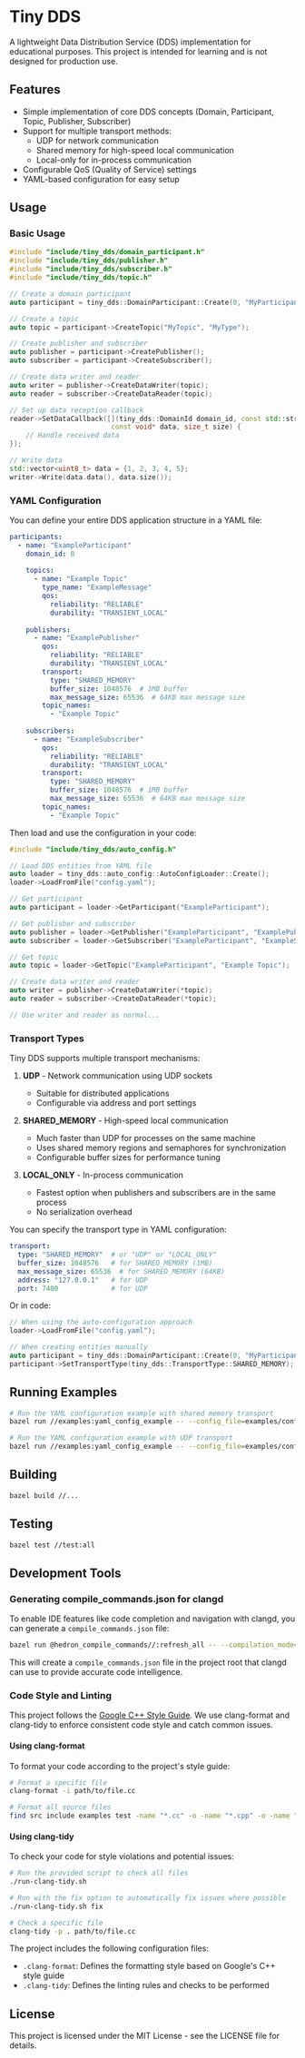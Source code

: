 # Tiny DDS

A lightweight Data Distribution Service (DDS) implementation for educational purposes. This project is intended for learning and is not designed for production use.

## Features

- Simple implementation of core DDS concepts (Domain, Participant, Topic, Publisher, Subscriber)
- Support for multiple transport methods:
  - UDP for network communication
  - Shared memory for high-speed local communication
  - Local-only for in-process communication
- Configurable QoS (Quality of Service) settings
- YAML-based configuration for easy setup

## Usage

### Basic Usage

```cpp
#include "include/tiny_dds/domain_participant.h"
#include "include/tiny_dds/publisher.h"
#include "include/tiny_dds/subscriber.h"
#include "include/tiny_dds/topic.h"

// Create a domain participant
auto participant = tiny_dds::DomainParticipant::Create(0, "MyParticipant");

// Create a topic
auto topic = participant->CreateTopic("MyTopic", "MyType");

// Create publisher and subscriber
auto publisher = participant->CreatePublisher();
auto subscriber = participant->CreateSubscriber();

// Create data writer and reader
auto writer = publisher->CreateDataWriter(topic);
auto reader = subscriber->CreateDataReader(topic);

// Set up data reception callback
reader->SetDataCallback([](tiny_dds::DomainId domain_id, const std::string& topic_name, 
                         const void* data, size_t size) {
    // Handle received data
});

// Write data
std::vector<uint8_t> data = {1, 2, 3, 4, 5};
writer->Write(data.data(), data.size());
```

### YAML Configuration

You can define your entire DDS application structure in a YAML file:

```yaml
participants:
  - name: "ExampleParticipant"
    domain_id: 0
    
    topics:
      - name: "Example Topic"
        type_name: "ExampleMessage"
        qos:
          reliability: "RELIABLE"
          durability: "TRANSIENT_LOCAL"
    
    publishers:
      - name: "ExamplePublisher"
        qos:
          reliability: "RELIABLE"
          durability: "TRANSIENT_LOCAL"
        transport:
          type: "SHARED_MEMORY"
          buffer_size: 1048576  # 1MB buffer
          max_message_size: 65536  # 64KB max message size
        topic_names:
          - "Example Topic"
    
    subscribers:
      - name: "ExampleSubscriber"
        qos:
          reliability: "RELIABLE"
          durability: "TRANSIENT_LOCAL"
        transport:
          type: "SHARED_MEMORY"
          buffer_size: 1048576  # 1MB buffer
          max_message_size: 65536  # 64KB max message size
        topic_names:
          - "Example Topic"
```

Then load and use the configuration in your code:

```cpp
#include "include/tiny_dds/auto_config.h"

// Load DDS entities from YAML file
auto loader = tiny_dds::auto_config::AutoConfigLoader::Create();
loader->LoadFromFile("config.yaml");

// Get participant
auto participant = loader->GetParticipant("ExampleParticipant");

// Get publisher and subscriber
auto publisher = loader->GetPublisher("ExampleParticipant", "ExamplePublisher");
auto subscriber = loader->GetSubscriber("ExampleParticipant", "ExampleSubscriber");

// Get topic
auto topic = loader->GetTopic("ExampleParticipant", "Example Topic");

// Create data writer and reader
auto writer = publisher->CreateDataWriter(*topic);
auto reader = subscriber->CreateDataReader(*topic);

// Use writer and reader as normal...
```

### Transport Types

Tiny DDS supports multiple transport mechanisms:

1. **UDP** - Network communication using UDP sockets
   - Suitable for distributed applications
   - Configurable via address and port settings

2. **SHARED_MEMORY** - High-speed local communication
   - Much faster than UDP for processes on the same machine
   - Uses shared memory regions and semaphores for synchronization
   - Configurable buffer sizes for performance tuning

3. **LOCAL_ONLY** - In-process communication
   - Fastest option when publishers and subscribers are in the same process
   - No serialization overhead

You can specify the transport type in YAML configuration:

```yaml
transport:
  type: "SHARED_MEMORY"  # or "UDP" or "LOCAL_ONLY"
  buffer_size: 1048576   # for SHARED_MEMORY (1MB)
  max_message_size: 65536  # for SHARED_MEMORY (64KB)
  address: "127.0.0.1"   # for UDP
  port: 7400             # for UDP
```

Or in code:

```cpp
// When using the auto-configuration approach
loader->LoadFromFile("config.yaml");

// When creating entities manually
auto participant = tiny_dds::DomainParticipant::Create(0, "MyParticipant");
participant->SetTransportType(tiny_dds::TransportType::SHARED_MEMORY);
```

## Running Examples

```bash
# Run the YAML configuration example with shared memory transport
bazel run //examples:yaml_config_example -- --config_file=examples/config/dds_config.yaml --transport=SHARED_MEMORY

# Run the YAML configuration example with UDP transport
bazel run //examples:yaml_config_example -- --config_file=examples/config/dds_config.yaml --transport=UDP
```

## Building

```bash
bazel build //...
```

## Testing

```bash
bazel test //test:all
```

## Development Tools

### Generating compile_commands.json for clangd

To enable IDE features like code completion and navigation with clangd, you can generate a `compile_commands.json` file:

```bash
bazel run @hedron_compile_commands//:refresh_all -- --compilation_mode=dbg
```

This will create a `compile_commands.json` file in the project root that clangd can use to provide accurate code intelligence.

### Code Style and Linting

This project follows the [Google C++ Style Guide](https://google.github.io/styleguide/cppguide.html). We use clang-format and clang-tidy to enforce consistent code style and catch common issues.

#### Using clang-format

To format your code according to the project's style guide:

```bash
# Format a specific file
clang-format -i path/to/file.cc

# Format all source files
find src include examples test -name "*.cc" -o -name "*.cpp" -o -name "*.h" -o -name "*.hpp" | xargs clang-format -i
```

#### Using clang-tidy

To check your code for style violations and potential issues:

```bash
# Run the provided script to check all files
./run-clang-tidy.sh

# Run with the fix option to automatically fix issues where possible
./run-clang-tidy.sh fix

# Check a specific file
clang-tidy -p . path/to/file.cc
```

The project includes the following configuration files:
- `.clang-format`: Defines the formatting style based on Google's C++ style guide
- `.clang-tidy`: Defines the linting rules and checks to be performed

## License

This project is licensed under the MIT License - see the LICENSE file for details. 